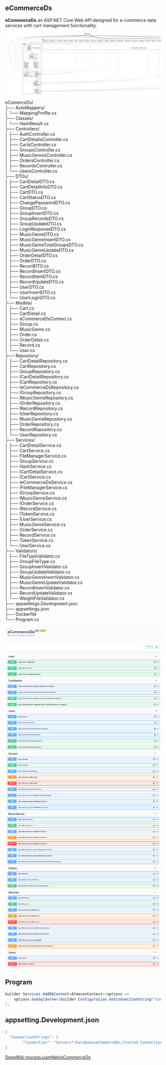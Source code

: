 ## eCommerceDs

**eCommerceDs** an ASP.NET Core Web API designed for e-commerce data services with cart management functionality. 

![eCommerceDs](img/UML.png)

eComerceDs/  
├── AutoMappers/  
│   └── MappingProfile.cs  
├── Classes/  
│   └── HashResult.cs  
├── Controllers/  
│   ├── AuthController.cs  
│   ├── CartDetailsController.cs  
│   ├── CartsController.cs  
│   ├── GroupsController.cs  
│   ├── MusicGenresController.cs  
│   ├── OrdersController.cs  
│   ├── RecordsController.cs  
│   └── UsersController.cs  
├── DTOs/  
│   ├── CartDetailDTO.cs  
│   ├── CartDetailInfoDTO.cs  
│   ├── CartDTO.cs  
│   ├── CartStatusDTO.cs  
│   ├── ChangePasswordDTO.cs  
│   ├── GroupDTO.cs  
│   ├── GroupInsertDTO.cs  
│   ├── GroupRecordsDTO.cs  
│   ├── GroupUpdateDTO.cs  
│   ├── LoginResponseDTO.cs  
│   ├── MusicGenreDTO.cs  
│   ├── MusicGenreInsertDTO.cs  
│   ├── MusicGenreTotalGroupsDTO.cs  
│   ├── MusicGenreUpdateDTO.cs  
│   ├── OrderDetailDTO.cs  
│   ├── OrderDTO.cs  
│   ├── RecordDTO.cs  
│   ├── RecordInsertDTO.cs  
│   ├── RecordItemDTO.cs  
│   ├── RecordUpdateDTO.cs  
│   ├── UserDTO.cs  
│   ├── UserInsertDTO.cs  
│   └── UserLoginDTO.cs  
├── Models/  
│   ├── Cart.cs  
│   ├── CartDetail.cs  
│   ├── eCommerceDsContext.cs  
│   ├── Group.cs  
│   ├── MusicGenre.cs  
│   ├── Order.cs  
│   ├── OrderDetail.cs  
│   ├── Record.cs  
│   └── User.cs  
├── Repository/  
│   ├── CartDetailRepository.cs  
│   ├── CartRepository.cs  
│   ├── GroupRepository.cs  
│   ├── ICartDetailRepository.cs  
│   ├── ICartRepository.cs  
│   ├── IeCommerceDsRepository.cs  
│   ├── IGroupRepository.cs  
│   ├── IMusicGenreRepository.cs  
│   ├── IOrderRepository.cs  
│   ├── IRecordRepository.cs  
│   ├── IUserRepository.cs  
│   ├── MusicGenreRepository.cs  
│   ├── OrderRepository.cs  
│   ├── RecordRepository.cs  
│   └── UserRepository.cs  
├── Services/  
│   ├── CartDetailService.cs  
│   ├── CartService.cs  
│   ├── FileManagerService.cs  
│   ├── GroupService.cs  
│   ├── HashService.cs  
│   ├── ICartDetailService.cs  
│   ├── ICartService.cs  
│   ├── IeCommerceDsService.cs  
│   ├── IFileManagerService.cs  
│   ├── IGroupService.cs  
│   ├── IMusicGenreService.cs  
│   ├── IOrderService.cs  
│   ├── IRecordService.cs  
│   ├── ITokenService.cs  
│   ├── IUserService.cs  
│   ├── MusicGenreService.cs  
│   ├── OrderService.cs  
│   ├── RecordService.cs  
│   ├── TokenService.cs  
│   └── UserService.cs  
├── Validators/  
│   ├── FileTypeValidator.cs  
│   ├── GroupFileType.cs  
│   ├── GroupInsertValidator.cs  
│   ├── GroupUpdateValidator.cs  
│   ├── MusicGenreInsertValidator.cs  
│   ├── MusicGenreUpdateValidator.cs  
│   ├── RecordInsertValidator.cs  
│   ├── RecordUpdateValidator.cs  
│   └── WeightFileValidator.cs  
├── appsettings.Development.json   
├── appsettings.json  
├── Dockerfile  
└── Program.cs  

![eCommerceDs](img/1.png)
![eCommerceDs](img/2.png)
![eCommerceDs](img/3.png)


## Program
```cs
builder.Services.AddDbContext<AlmacenContext>(options =>
    options.UseSqlServer(builder.Configuration.GetConnectionString("Connection"))
);
``` 

## appsetting.Development.json
```cs
{
  "ConnectionStrings": {
        "Connection": "Server=*;Database=eCommerceDs;Trusted_Connection=True;TrustServerCertificate=True;MultipleActiveResultSets=True"
}
``` 

[DeepWiki moraisLuismNet/eCommerceDs](https://deepwiki.com/moraisLuismNet/eCommerceDs)